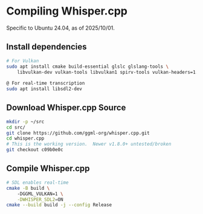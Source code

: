 # Compiling Whisper.cpp
Specific to Ubuntu 24.04, as of 2025/10/01.

## Install dependencies
```sh
# For Vulkan
sudo apt install cmake build-essential glslc glslang-tools \
    libvulkan-dev vulkan-tools libvulkan1 spirv-tools vulkan-headers=1.3.275*
    
@ For real-time transcription
sudo apt install libsdl2-dev
```

## Download Whisper.cpp Source
```sh
mkdir -p ~/src
cd src/
git clone https://github.com/ggml-org/whisper.cpp.git
cd whisper.cpp
# This is the working version.  Newer v1.8.0+ untested/broken
git checkout c09b0e0c
```

## Compile Whisper.cpp

```sh
# SDL enables real-time
cmake -B build \ 
    -DGGML_VULKAN=1 \
	-DWHISPER_SDL2=ON
cmake --build build -j --config Release
```

